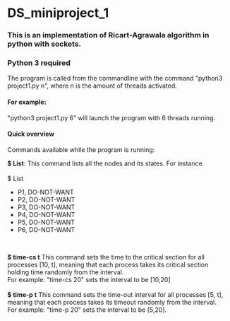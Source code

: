 # DS_miniproject_1
### This is an implementation of Ricart-Agrawala algorithm in python with sockets.
### Python 3 required
The program is called from the commandline with the command "python3 project1.py n", where n is the amount of threads activated. 
#### For example:
"python3 project1.py 6" will launch the program with 6 threads running.

#### Quick overview
Commands available while the program is running:

<b>$ List</b>: This command lists all the nodes and its states. For instance <br><br>
$ List
<ul>
<li>P1, DO-NOT-WANT
<li>P2, DO-NOT-WANT
<li>P3, DO-NOT-WANT
<li>P4, DO-NOT-WANT
<li>P5, DO-NOT-WANT
<li>P6, DO-NOT-WANT
</ul> <br>

<b>$ time-cs t</b> This command sets the time to the critical section for all processes [10, t], meaning that each process takes its critical section holding time randomly from the interval.<br>
For example: "time-cs 20" sets the interval to be [10,20]<br><br>
<b>$ time-p t</b> This command sets the time-out interval for all processes [5, t], meaning that each process takes its timeout randomly from the interval.<br>
For example: "time-p 20" sets the interval to be [5,20].
